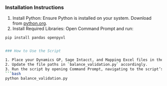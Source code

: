 ### Installation Instructions

1. Install Python: Ensure Python is installed on your system. Download from [python.org](https://www.python.org/downloads/).
2. Install Required Libraries: Open Command Prompt and run:
```bash
pip install pandas openpyxl


### How to Use the Script

1. Place your Dynamics GP, Sage Intacct, and Mapping Excel files in the specified paths.
2. Update the file paths in `balance_validation.py` accordingly.
3. Run the script by opening Command Prompt, navigating to the script’s directory, and executing:
```bash
python balance_validation.py



